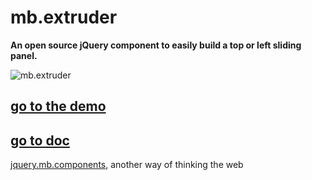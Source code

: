 # mb.extruder

__An open source jQuery component to easily build a top or left sliding panel.__

![mb.extruder](http://pupunzi.com/gitHub/mb.extruder.jpg)

## [go to the demo](http://pupunzi.com/#mb.components/mb.extruder/extruder.html)
## [go to doc](http://pupunzi.open-lab.com/mb-jquery-components/jquery-mb-extruder/)


[jquery.mb.components](http://pupunzi.com/), another way of thinking the web
